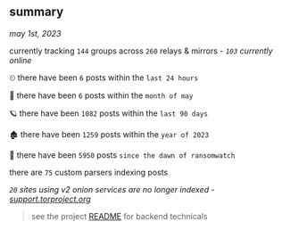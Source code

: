 
## summary
_may 1st, 2023_

currently tracking `144` groups across `260` relays & mirrors - _`103` currently online_

⏲ there have been `6` posts within the `last 24 hours`

🦈 there have been `6` posts within the `month of may`

🪐 there have been `1082` posts within the `last 90 days`

🏚 there have been `1259` posts within the `year of 2023`

🦕 there have been `5950` posts `since the dawn of ransomwatch`

there are `75` custom parsers indexing posts

_`20` sites using v2 onion services are no longer indexed - [support.torproject.org](https://support.torproject.org/onionservices/v2-deprecation/)_

> see the project [README](https://github.com/joshhighet/ransomwatch#ransomwatch--) for backend technicals
